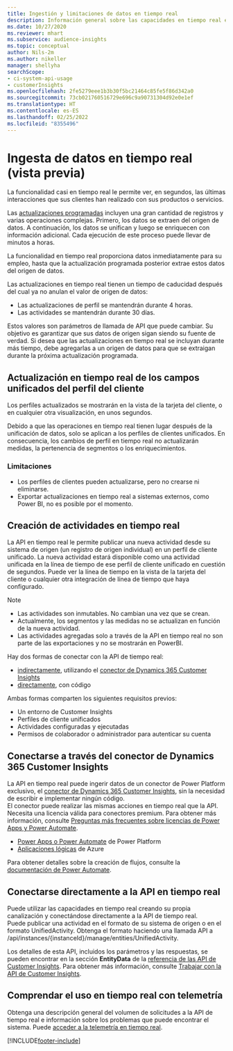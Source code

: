 ```yaml
---
title: Ingestión y limitaciones de datos en tiempo real
description: Información general sobre las capacidades en tiempo real en las informaciones de público.
ms.date: 10/27/2020
ms.reviewer: mhart
ms.subservice: audience-insights
ms.topic: conceptual
author: Nils-2m
ms.author: nikeller
manager: shellyha
searchScope:
- ci-system-api-usage
- customerInsights
ms.openlocfilehash: 2fe5279eee1b3b30f5bc21464c85fe5f86d342a0
ms.sourcegitcommit: 73cb021760516729e696c9a90731304d92e0e1ef
ms.translationtype: HT
ms.contentlocale: es-ES
ms.lasthandoff: 02/25/2022
ms.locfileid: "8355496"
---
```

# <a name="real-time-data-ingestion-preview"></a>Ingesta de datos en tiempo real (vista previa)

La funcionalidad casi en tiempo real le permite ver, en segundos, las últimas interacciones que sus clientes han realizado con sus productos o servicios.

Las [actualizaciones programadas](system.md#schedule-tab) incluyen una gran cantidad de registros y varias operaciones complejas. Primero, los datos se extraen del origen de datos. A continuación, los datos se unifican y luego se enriquecen con información adicional. Cada ejecución de este proceso puede llevar de minutos a horas.

La funcionalidad en tiempo real proporciona datos inmediatamente para su empleo, hasta que la actualización programada posterior extrae estos datos del origen de datos.

Las actualizaciones en tiempo real tienen un tiempo de caducidad después del cual ya no anulan el valor de origen de datos:

- Las actualizaciones de perfil se mantendrán durante 4 horas.
- Las actividades se mantendrán durante 30 días.

Estos valores son parámetros de llamada de API que puede cambiar. Su objetivo es garantizar que sus datos de origen sigan siendo su fuente de verdad. Si desea que las actualizaciones en tiempo real se incluyan durante más tiempo, debe agregarlas a un origen de datos para que se extraigan durante la próxima actualización programada.

## <a name="real-time-update-of-the-unified-customer-profile-fields"></a>Actualización en tiempo real de los campos unificados del perfil del cliente

Los perfiles actualizados se mostrarán en la vista de la tarjeta del cliente, o en cualquier otra visualización, en unos segundos.

Debido a que las operaciones en tiempo real tienen lugar después de la unificación de datos, solo se aplican a los perfiles de clientes unificados. En consecuencia, los cambios de perfil en tiempo real no actualizarán medidas, la pertenencia de segmentos o los enriquecimientos.

### <a name="limitations"></a>Limitaciones

- Los perfiles de clientes pueden actualizarse, pero no crearse ni eliminarse.
- Exportar actualizaciones en tiempo real a sistemas externos, como Power BI, no es posible por el momento.

## <a name="real-time-creation-of-activities"></a>Creación de actividades en tiempo real

La API en tiempo real le permite publicar una nueva actividad desde su sistema de origen (un registro de origen individual) en un perfil de cliente unificado. La nueva actividad estará disponible como una actividad unificada en la línea de tiempo de ese perfil de cliente unificado en cuestión de segundos. Puede ver la línea de tiempo en la vista de la tarjeta del cliente o cualquier otra integración de línea de tiempo que haya configurado.

> [!NOTE]
>
> - Las actividades son inmutables. No cambian una vez que se crean.
> - Actualmente, los segmentos y las medidas no se actualizan en función de la nueva actividad.
> - Las actividades agregadas solo a través de la API en tiempo real no son parte de las exportaciones y no se mostrarán en PowerBI.

Hay dos formas de conectar con la API de tiempo real:

- [indirectamente](#connect-via-the-dynamics-365-customer-insights-connector), utilizando el [conector de Dynamics 365 Customer Insights](/connectors/customerinsights/)
- [directamente](#connect-directly-to-the-real-time-api), con código

Ambas formas comparten los siguientes requisitos previos:

- Un entorno de Customer Insights
- Perfiles de cliente unificados
- Actividades configuradas y ejecutadas
- Permisos de colaborador o administrador para autenticar su cuenta

## <a name="connect-via-the-dynamics-365-customer-insights-connector"></a>Conectarse a través del conector de Dynamics 365 Customer Insights

La API en tiempo real puede ingerir datos de un conector de Power Platform exclusivo, el [conector de Dynamics 365 Customer Insights](/connectors/customerinsights/), sin la necesidad de escribir e implementar ningún código.    
El conector puede realizar las mismas acciones en tiempo real que la API. Necesita una licencia válida para conectores premium. Para obtener más información, consulte [Preguntas más frecuentes sobre licencias de Power Apps y Power Automate](/power-platform/admin/powerapps-flow-licensing-faq).

- [Power Apps o Power Automate](/connectors/) de Power Platform
- [Aplicaciones lógicas](/azure/connectors/apis-list) de Azure

Para obtener detalles sobre la creación de flujos, consulte la [documentación de Power Automate](/power-automate/).

## <a name="connect-directly-to-the-real-time-api"></a>Conectarse directamente a la API en tiempo real

Puede utilizar las capacidades en tiempo real creando su propia canalización y conectándose directamente a la API de tiempo real.    
Puede publicar una actividad en el formato de su sistema de origen o en el formato UnifiedActivity. Obtenga el formato haciendo una llamada API a /api/instances/{instanceId}/manage/entities/UnifiedActivity.

Los detalles de esta API, incluidos los parámetros y las respuestas, se pueden encontrar en la sección **EntityData** de la [referencia de las API de Customer Insights](https://developer.ci.ai.dynamics.com/api-details#api=CustomerInsights). Para obtener más información, consulte [Trabajar con la API de Customer Insights](apis.md).

## <a name="understand-your-real-time-usage-with-telemetry"></a>Comprendar el uso en tiempo real con telemetría

Obtenga una descripción general del volumen de solicitudes a la API de tiempo real e información sobre los problemas que puede encontrar el sistema. Puede [acceder a la telemetría en tiempo real](system.md#api-usage-tab). 


[!INCLUDE[footer-include](../includes/footer-banner.md)]